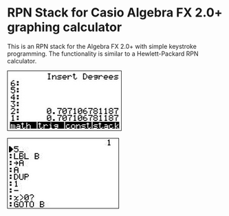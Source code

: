 # RPN Stack for Casio Algebra FX 2.0+ graphing calculator 
This is an RPN stack for the Algebra FX 2.0+ with simple keystroke programming. The functionality is similar to a Hewlett-Packard RPN calculator.

![RPN stack](images/screen1.JPG)

![Programming screen](images/screen2.JPG)